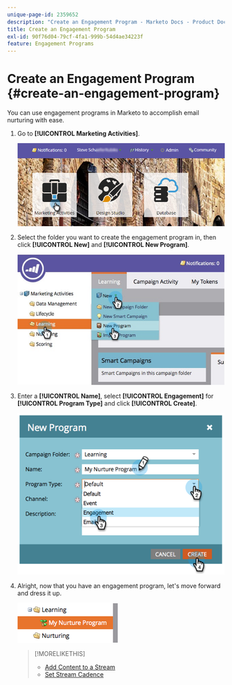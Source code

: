```yaml
---
unique-page-id: 2359652
description: "Create an Engagement Program - Marketo Docs - Product Documentation"
title: Create an Engagement Program
exl-id: 90f76d04-79cf-4fa1-999b-54d4ae34223f
feature: Engagement Programs
---
```

# Create an Engagement Program {#create-an-engagement-program}

You can use engagement programs in Marketo to accomplish email nurturing with ease.

1. Go to **[!UICONTROL Marketing Activities]**.

   ![](assets/login-marketing-activities.png)

1. Select the folder you want to create the engagement program in, then click **[!UICONTROL New]** and **[!UICONTROL New Program]**.

   ![](assets/newprogramlifecycle.jpg)

1. Enter a **[!UICONTROL Name]**, select **[!UICONTROL Engagement]** for **[!UICONTROL Program Type]** and click **[!UICONTROL Create]**.

   ![](assets/image2014-9-15-15-3a35-3a32.png)

1. Alright, now that you have an engagement program, let's move forward and dress it up.

   ![](assets/image2014-9-15-15-3a35-3a38.png)

   >[!MORELIKETHIS]
   >
   >* [Add Content to a Stream](/help/marketo/product-docs/email-marketing/drip-nurturing/creating-an-engagement-program/add-content-to-a-stream.md)
   >* [Set Stream Cadence](/help/marketo/product-docs/email-marketing/drip-nurturing/engagement-program-streams/set-stream-cadence.md)
